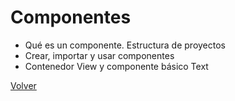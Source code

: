 # Componentes
* Qué es un componente. Estructura de proyectos
* Crear, importar y usar componentes
* Contenedor View y componente básico Text

[Volver](https://github.com/zariweyo/curso-react-native)
